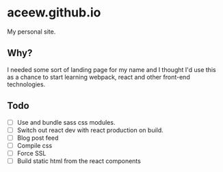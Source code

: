 # aceew.github.io
My personal site.

## Why?
I needed some sort of landing page for my name and I thought I'd use this as a chance to start learning webpack, react and other front-end technologies.

## Todo
 - [ ] Use and bundle sass css modules.
 - [ ] Switch out react dev with react production on build.
 - [ ] Blog post feed
 - [ ] Compile css
 - [ ] Force SSL
 - [ ] Build static html from the react components
